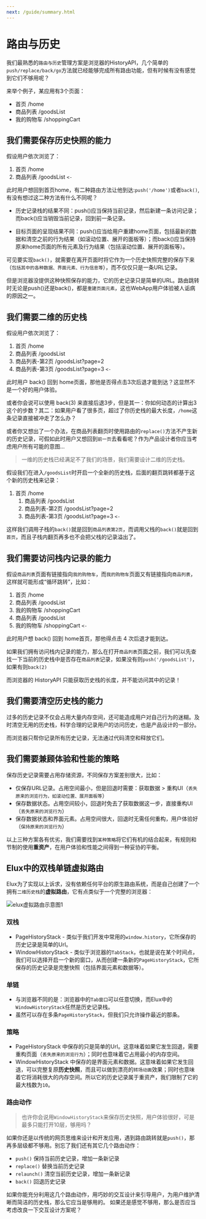 ```yaml
---
next: /guide/summary.html
---
```


# 路由与历史

我们最熟悉的`路由与历史`管理方案是浏览器的HistoryAPI，几个简单的`push/replace/back/go`方法就已经能够完成所有路由功能，但有时候有没有感觉到它们不够用呢？

来举个例子，某应用有3个页面：

- 首页 /home
- 商品列表 /goodsList
- 我的购物车 /shoppingCart

## 我们需要保存历史快照的能力

假设用户依次浏览了：

1. 首页 /home
2. 商品列表 /goodsList `<-`

此时用户想回到首页home，有二种路由方法让他到达:`push('/home')`或者`back()`,有没有想过这二种方法有什么不同呢？

- 历史记录栈的结果不同：push()应当保持当前记录，然后新建一条访问记录；而back()应当销毁当前记录，回到前一条记录。

- 目标页面的呈现结果不同：push()应当给用户重建home页面，包括最新的数据和清空之前的行为结果（如滚动位置、展开的面板等）；而back()应当保持原来home页面的所有元素及行为结果（包括滚动位置、展开的面板等）。

可见要实现`back()`，就需要在离开页面时将它作为一个历史快照完整的保存下来（`包括其中的各种数据、界面元素、行为信息等`），而不仅仅只是一条URL记录。

但是浏览器没提供这种快照保存的能力，它的历史记录只是简单的URL。路由跳转时无论是push()还是back()，都是`重建页面元素`，这也WebApp用户体验被人诟病的原因之一。

## 我们需要二维的历史栈

假设用户依次浏览了：

1. 首页 /home
2. 商品列表 /goodsList
3. 商品列表-第2页 /goodsList?page=2
4. 商品列表-第3页 /goodsList?page=3 `<-`

此时用户 back() 回到 home页面，那他是否得点击3次后退才能到达？这显然不是一个好的用户体验。

或者你会说可以使用 back(3) 来直接后退3步，但是其一：你如何动态的计算出3这个的步数？其二：如果用户看了很多页，超过了你历史栈的最大长度，`/home`这条记录直接被冲走了怎么办？

或者你又想出了一个办法，在商品列表翻页时使用路由的`replace()`方法不产生新的历史记录，可假如此时用户又想回到`前一页`去看看呢？作为产品设计者你应当考虑用户所有可能的意图...

> 一维的历史栈已经满足不了我们的场景，我们需要设计二维的历史栈。

假设我们在进入`/goodsList`时开启一个全新的历史栈，后面的翻页跳转都基于这个新的历史栈来记录：

1. 首页 /home
   1. 商品列表 /goodsList
   2. 商品列表-第2页 /goodsList?page=2
   3. 商品列表-第3页 /goodsList?page=3 `<-`

这样我们调用子栈的`back()`就是回到`商品列表第2页`，而调用父栈的`back()`就是回到`首页`，而且子栈内翻页再多也不会把父栈的记录溢出了。

## 我们需要访问栈内记录的能力

假设`商品列表`页面有链接指向`我的购物车`，而`我的购物车`页面又有链接指向`商品列表`，这样就可能形成“循环跳转”，比如：

1. 首页 /home
2. 商品列表 /goodsList
3. 我的购物车 /shoppingCart
4. 商品列表 /goodsList
5. 我的购物车 /shoppingCart `<-`

此时用户想 back() 回到 home首页，那他得点击 4 次后退才能到达。

如果我们拥有访问栈内记录的能力，那么在打开`商品列表`页面之前，我们可以先查找一下当前的历史栈中是否存在`商品列表`记录，如果没有则`push('/goodsList')`，如果有则`back(2)`

而浏览器的 HistoryAPI 只能获取历史栈的长度，并不能访问其中的记录！

## 我们需要清空历史栈的能力

过多的历史记录不仅会占用大量内存空间，还可能造成用户对自己行为的迷糊。及时清空无用的历史栈，科学合理的记录用户的访问历史，也是产品设计的一部分。

而浏览器只帮你记录所有历史记录，无法通过代码清空和释放它们。

## 我们需要兼顾体验和性能的策略

保存历史记录需要占用存储资源，不同保存方案差别很大，比如：

- 仅保存URL记录。占用空间最小，但是回退时需要：获取数据 > 重构UI（`丢失原来的浏览行为，如滚动位置、展开面板等`）
- 保存数据状态。占用空间较小，回退时免去了获取数据这一步，直接重构UI（`丢失原来的浏览行为`）
- 保存数据状态和界面元素。占用空间很大，回退时无需任何重构，用户体验好（`保持原来的浏览行为`）

以上三种方案各有优劣，我们需要找到`某种策略`将它们有机的结合起来，有规则和节制的使用**重资产**，在用户体验和性能之间得到一种妥协的平衡。

## Elux中的双栈单链虚拟路由

Elux为了实现以上诉求，没有依赖任何平台的原生路由系统，而是自己创建了一个拥有`二维历史栈`的**虚拟路由**，它有点类似于一个完整的浏览器：

![elux虚拟路由示意图1](/images/router-browser.svg)

### 双栈

- PageHistoryStack - 类似于我们开发中常用的`window.history`，它所保存的历史记录是简单的Url。
- WindowHistoryStack - 类似于浏览器的`TabStack`，也就是说在某个时间点，我们可以选择开启一个新的窗口，从而创建一条新的`PageHistoryStack`，它所保存的历史记录是完整快照（包括界面元素和数据等）。

### 单链

- 与浏览器不同的是：浏览器中的`Tab窗口`可以任意切换，而Elux中的`WindowHistoryStack`任然是历史记录栈。
- 虽然可以存在多条`PageHistoryStack`，但我们只允许操作最近的那条。

### 策略

- PageHistoryStack 中保存的只是简单的Url。这意味着如果它发生回退，需要重构页面（`丢失原来的浏览行为`）；同时也意味着它占用最小的内存空间。
- WindowHistoryStack 中保存的是界面元素和数据。这意味着如果它发生回退，可以完整复原**历史快照**，而且可以做到漂亮的`转场动画`效果；同时也意味着它将消耗很大的内存空间。所以它的历史记录属于重资产，我们限制了它的最大栈数为`10`。

### 路由动作

> 也许你会说用`WindowHistoryStack`来保存历史快照，用户体验很好，可是最多只能打开10层，够用吗？

如果你还是以传统的网页思维来设计和开发应用，遇到路由跳转就是`push()`，那再多层级都不够用。别忘了我们还有其它几个路由动作：

- `push()` 保持当前历史记录，增加一条新记录
- `replace()` 替换当前历史记录
- `relaunch()` 清空当前历史记录，增加一条新记录
- `back()` 回退历史记录

如果你能充分利用这几个路由动作，用巧妙的交互设计来引导用户，为用户维护清晰而简洁的历史栈，那么它应当是够用的。
如果还是感觉不够用，那么是否应当考虑改良一下交互设计方案呢？
